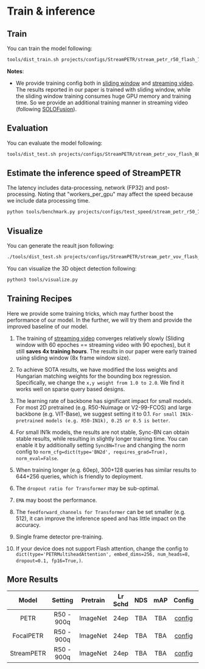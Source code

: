 # Train & inference
## Train
You can train the model following:

```bash
tools/dist_train.sh projects/configs/StreamPETR/stream_petr_r50_flash_704_bs2_seq_24e.py 8 --work-dir work_dirs/stream_petr_r50_flash_704_bs2_seq_24e/
```

**Notes**: 
- We provide training config both in [sliding window](../projects/configs/StreamPETR/stream_petr_r50_flash_704_bs1_8key_2grad_24e.py) and [streaming video](../projects/configs/StreamPETR/stream_petr_r50_flash_704_bs2_seq_24e.py). The results reported in our paper is trained with sliding window, while the sliding window training consumes huge GPU memory and training time. So we provide an additional training manner in streaming video (following [SOLOFusion](https://github.com/Divadi/SOLOFusion)). 

## Evaluation
You can evaluate the model following:
```bash
tools/dist_test.sh projects/configs/StreamPETR/stream_petr_vov_flash_800_bs2_seq_24e.py work_dirs/stream_petr_vov_flash_800_bs2_seq_24e/latest.pth 8 --eval bbox
```

## Estimate the inference speed of StreamPETR
The latency includes data-processing, network (FP32) and post-processing. Noting that \"workers_per_gpu\" may affect the speed because we include data processing time.
```bash
python tools/benchmark.py projects/configs/test_speed/stream_petr_r50_704_bs2_seq_428q_nui_speed_test.py
```

## Visualize
You can generate the reault json following:
```bash
./tools/dist_test.sh projects/configs/StreamPETR/stream_petr_vov_flash_800_bs2_seq_24e.py work_dirs/stream_petr_vov_flash_800_bs2_seq_24e/latest.pth 8 --format-only --eval-options 'jsonfile_prefix=work_dirs/pp-nus/results_eval'
```
You can visualize the 3D object detection following:
```bash
python3 tools/visualize.py
```

## Training Recipes
Here we provide some training tricks, which may further boost the performance of our model. In the further, we will try them and provide the improved baseline of our model.
1. The training of [streaming video](../projects/configs/StreamPETR/stream_petr_r50_flash_704_bs2_seq_24e.py) converges relatively slowly (Sliding window with 60 epoches == streaming video with 90 epoches), but it still **saves 4x training hours**. The results in our paper were early trained using sliding window (8x frame window size).

2. To achieve SOTA results, we have modified the loss weights and Hungarian matching weights for the bounding box regression. Specifically, we change the `x,y weight from 1.0 to 2.0`. We find it works well on sparse query based designs.
3. The learning rate of backbone has significant impact for small models. For most 2D pretrained (e.g. R50-Nuimage or V2-99-FCOS) and large backbone (e.g. VIT-Base), we suggest setting it to 0.1. `For small IN1k-pretrained models (e.g. R50-IN1k), 0.25 or 0.5 is better`.
4. For small IN1k models, the results are not stable, Sync-BN can obtain stable results, while resulting in slightly longer training time. You can enable it by additionally setting `SyncBN=True` and changing the norm config to      `norm_cfg=dict(type='BN2d', requires_grad=True),
norm_eval=False`.
5. When training longer (e.g. 60ep), 300+128 queries has similar results to 644+256 queries, which is friendly to deployment.
6. The `dropout ratio for Transformer` may be sub-optimal.
7. `EMA` may boost the performance.
8. The `feedforward_channels for Transformer` can be set smaller (e.g. 512), it can improve the inference speed and has little impact on the accuracy.
9. Single frame detector pre-training.
10. If your device does not support Flash attention, change the config to `dict(type='PETRMultiheadAttention',
          embed_dims=256,
          num_heads=8,
          dropout=0.1,
          fp16=True,)`.
## More Results
| Model | Setting |Pretrain| Lr Schd | NDS| mAP| Config | Download |
| :---: | :---: | :---: | :---: | :---:|:---:| :---: | :---: |
|PETR| R50 - 900q | ImageNet | 24ep | TBA | TBA |[config](../projects/configs/PETRv1/petrv1_r50_flash_704_24e.py) |TBA|
|FocalPETR| R50 - 900q | ImageNet | 24ep | TBA | TBA |[config](../projects/configs/PETRv1/focal_petrv1_r50_flash_704_24e.py) |TBA |
|StreamPETR| R50 - 900q | ImageNet | 24ep | TBA | TBA |[config](../projects/configs/StreamPETR/stream_petr_r50_flash_704_bs2_seq_24e.py) |TBA |